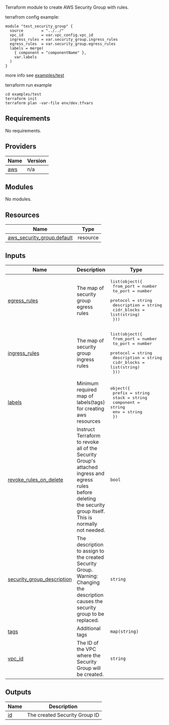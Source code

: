 
Terraform module to create AWS Security Group with rules.

terrafrom config example:

```
module "test_security_group" {
  source        = "../../"
  vpc_id        = var.vpc_config.vpc_id
  ingress_rules = var.security_group.ingress_rules
  egress_rules  = var.security_group.egress_rules
  labels = merge(
    { component = "componentName" },
    var.labels
  )
}
```
more info see [examples/test](examples/test)


terraform run example
```
cd examples/test
terraform init
terraform plan -var-file env/dev.tfvars
``` 


<!-- BEGIN_TF_DOCS -->
## Requirements

No requirements.

## Providers

| Name | Version |
|------|---------|
| <a name="provider_aws"></a> [aws](#provider\_aws) | n/a |

## Modules

No modules.

## Resources

| Name | Type |
|------|------|
| [aws_security_group.default](https://registry.terraform.io/providers/hashicorp/aws/latest/docs/resources/security_group) | resource |

## Inputs

| Name | Description | Type | Default | Required |
|------|-------------|------|---------|:--------:|
| <a name="input_egress_rules"></a> [egress\_rules](#input\_egress\_rules) | The map of security group egress rules | <pre>list(object({<br>    from_port   = number<br>    to_port     = number<br>    protocol    = string<br>    description = string<br>    cidr_blocks = list(string)<br>  }))</pre> | `[]` | no |
| <a name="input_ingress_rules"></a> [ingress\_rules](#input\_ingress\_rules) | The map of security group ingress rules | <pre>list(object({<br>    from_port   = number<br>    to_port     = number<br>    protocol    = string<br>    description = string<br>    cidr_blocks = list(string)<br>  }))</pre> | `[]` | no |
| <a name="input_labels"></a> [labels](#input\_labels) | Minimum required map of labels(tags) for creating aws resources | <pre>object({<br>    prefix    = string<br>    stack     = string<br>    component = string<br>    env       = string<br>  })</pre> | n/a | yes |
| <a name="input_revoke_rules_on_delete"></a> [revoke\_rules\_on\_delete](#input\_revoke\_rules\_on\_delete) | Instruct Terraform to revoke all of the Security Group's attached ingress and egress rules before deleting<br>the security group itself. This is normally not needed. | `bool` | `false` | no |
| <a name="input_security_group_description"></a> [security\_group\_description](#input\_security\_group\_description) | The description to assign to the created Security Group.<br>Warning: Changing the description causes the security group to be replaced. | `string` | `"Managed by Terraform"` | no |
| <a name="input_tags"></a> [tags](#input\_tags) | Additional tags | `map(string)` | `{}` | no |
| <a name="input_vpc_id"></a> [vpc\_id](#input\_vpc\_id) | The ID of the VPC where the Security Group will be created. | `string` | n/a | yes |

## Outputs

| Name | Description |
|------|-------------|
| <a name="output_id"></a> [id](#output\_id) | The created Security Group ID |
<!-- END_TF_DOCS -->
